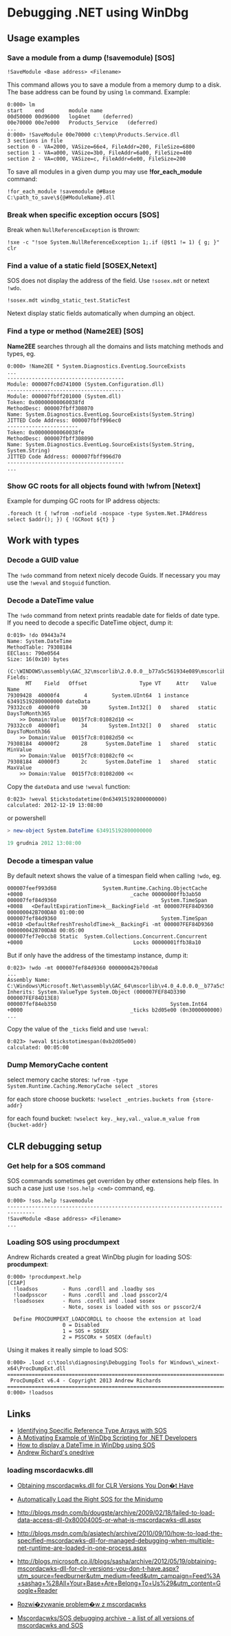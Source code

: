 
Debugging .NET using WinDbg
===========================

Usage examples
--------------

### Save a module from a dump (!savemodule) [SOS] ###

    !SaveModule <Base address> <Filename>

This command allows you to save a module from a memory dump to a disk. The base address can be found by using `lm` command. Example:

    0:000> lm
    start    end        module name
    00d50000 00d96000   log4net    (deferred)
    00e70000 00e7e000   Products_Service   (deferred)
    ...
    0:000> !SaveModule 00e70000 c:\temp\Products.Service.dll
    3 sections in file
    section 0 - VA=2000, VASize=66e4, FileAddr=200, FileSize=6800
    section 1 - VA=a000, VASize=3b0, FileAddr=6a00, FileSize=400
    section 2 - VA=c000, VASize=c, FileAddr=6e00, FileSize=200

To save all modules in a given dump you may use **!for\_each\_module** command:

    !for_each_module !savemodule @#Base C:\path_to_save\${@#ModuleName}.dll

### Break when specific exception occurs [SOS] ###

Break when `NullReferenceException` is thrown:

    !sxe -c "!soe System.NullReferenceException 1;.if (@$t1 != 1) { g; }" clr

### Find a value of a static field [SOSEX,Netext] ###

SOS does not display the address of the field. Use `!sosex.mdt` or netext `!wdo`.

    !sosex.mdt windbg_static_test.StaticTest

Netext display static fields automatically when dumping an object.

### Find a type or method (Name2EE) [SOS] ###

**Name2EE** searches through all the domains and lists matching methods and types, eg.

    0:000> !Name2EE * System.Diagnostics.EventLog.SourceExists
    ...
    --------------------------------------
    Module: 000007fc0d741000 (System.Configuration.dll)
    --------------------------------------
    Module: 000007fbff201000 (System.dll)
    Token: 0x00000000060038fd
    MethodDesc: 000007fbff308070
    Name: System.Diagnostics.EventLog.SourceExists(System.String)
    JITTED Code Address: 000007fbff996ec0
    -----------------------
    Token: 0x00000000060038fe
    MethodDesc: 000007fbff308090
    Name: System.Diagnostics.EventLog.SourceExists(System.String, System.String)
    JITTED Code Address: 000007fbff996d70
    --------------------------------------
    ...

### Show GC roots for all objects found with !wfrom [Netext] ###

Example for dumping GC roots for IP address objects:

    .foreach (t { !wfrom -nofield -nospace -type System.Net.IPAddress select $addr(); }) { !GCRoot ${t} }

Work with types
--------------

### Decode a GUID value ###

The `!wdo` command from netext nicely decode Guids. If necessary you may use the `!weval` and `$toguid` function.

### Decode a DateTime value ###

The `!wdo` command from netext prints readable date for fields of date type. If you need to decode a specific DateTime object, dump it:

```
0:019> !do 09443a74
Name: System.DateTime
MethodTable: 79308184
EEClass: 790e0564
Size: 16(0x10) bytes
 (C:\WINDOWS\assembly\GAC_32\mscorlib\2.0.0.0__b77a5c561934e089\mscorlib.dll)
Fields:
      MT    Field   Offset                 Type VT     Attr    Value Name
79309428  40000f4        4        System.UInt64  1 instance 634915192800000000 dateData
79332cc0  40000f0       30       System.Int32[]  0   shared   static DaysToMonth365
    >> Domain:Value  0015f7c8:01082d10 <<
79332cc0  40000f1       34       System.Int32[]  0   shared   static DaysToMonth366
    >> Domain:Value  0015f7c8:01082d50 <<
79308184  40000f2       28      System.DateTime  1   shared   static MinValue
    >> Domain:Value  0015f7c8:01082cf0 <<
79308184  40000f3       2c      System.DateTime  1   shared   static MaxValue
    >> Domain:Value  0015f7c8:01082d00 <<
```

Copy the `dateData` and use `!weval` function:

```
0:023> !weval $tickstodatetime(0n634915192800000000)
calculated: 2012-12-19 13:08:00
```

or powershell

```powershell
> new-object System.DateTime 634915192800000000

19 grudnia 2012 13:08:00
```

### Decode a timespan value ###

By default netext shows the value of a timespan field when calling `!wdo`, eg.

```
000007feef993d68               System.Runtime.Caching.ObjectCache +0000                                   _cache 00000000ffb3ab50
000007fef84d9360                                  System.TimeSpan +0008   <DefaultExpirationTime>k__BackingField -mt 000007FEF84D9360 000000042B700DA0 01:00:00
000007fef84d9360                                  System.TimeSpan +0010 <DefaultRefreshTresholdTime>k__BackingFi -mt 000007FEF84D9360 000000042B700DA8 00:05:00
000007fef7e0ccb8 Static  System.Collections.Concurrent.Concurrent +0000                                    Locks 00000001ffb38a10
```

But if only have the address of the timestamp instance, dump it:

```
0:023> !wdo -mt 000007fef84d9360 000000042b700da8
...
Assembly Name: C:\Windows\Microsoft.Net\assembly\GAC_64\mscorlib\v4.0_4.0.0.0__b77a5c561934e089\mscorlib.dll
Inherits: System.ValueType System.Object (000007FEF84D3390 000007FEF84D13E8)
000007fef84eb350                                     System.Int64 +0000                                   _ticks b2d05e00 (0n3000000000)
...
```

Copy the value of the `_ticks` field and use `!weval`:

```
0:023> !weval $tickstotimespan(0xb2d05e00)
calculated: 00:05:00
```

### Dump MemoryCache content ###

select memory cache stores: `!wfrom -type System.Runtime.Caching.MemoryCache select _stores`

for each store choose buckets: `!wselect _entries.buckets from {store-addr}`

for each found bucket: `!wselect key._key,val._value.m_value from {bucket-addr}`

CLR debugging setup
-------------------

### Get help for a SOS command ###

SOS commands sometimes get overriden by other extensions help files. In such a case just use `!sos.help <cmd>` command, eg.

    0:000> !sos.help !savemodule
    -------------------------------------------------------------------------------
    !SaveModule <Base address> <Filename>
    ...

### Loading SOS using procdumpext ###

Andrew Richards created a great WinDbg plugin for loading SOS: **procdumpext**:

    0:000> !procdumpext.help
    [CIAP]
      !loadsos        - Runs .cordll and .loadby sos
      !loadpsscor     - Runs .cordll and .load psscor2/4
      !loadsosex      - Runs .cordll and .load sosex
                      - Note, sosex is loaded with sos or psscor2/4

      Define PROCDUMPEXT_LOADCORDLL to choose the extension at load
                      0 = Disabled
                      1 = SOS + SOSEX
                      2 = PSSCORx + SOSEX (default)

Using it makes it really simple to load SOS:

    0:000> .load c:\tools\diagnosing\Debugging Tools for Windows\_winext-x64\ProcDumpExt.dll
    =========================================================================================
     ProcDumpExt v6.4 - Copyright 2013 Andrew Richards
    =========================================================================================
    0:000> !loadsos

Links
-----

- [Identifying Specific Reference Type Arrays with SOS](http://blogs.microsoft.co.il/sasha/2014/05/01/identifying-specific-reference-type-arrays-sos/)
- [A Motivating Example of WinDbg Scripting for .NET Developers](http://blogs.microsoft.co.il/sasha/2014/08/05/motivating-example-windbg-scripting-net-developers/)
- [How to display a DateTime in WinDbg using SOS](http://blogs.iis.net/carlosag/archive/2014/10/24/how-to-display-a-datetime-in-windbg-using-sos.aspx)
- [Andrew Richard's onedrive](https://onedrive.live.com/?cid=dae128bd454cf957&id=DAE128BD454CF957!7152&ithint=folder,zip&authkey=!ALq3LqMcfgs8JoM)

### loading mscordacwks.dll ###

- [Obtaining mscordacwks.dll for CLR Versions You Don�t Have](http://blogs.microsoft.co.il/blogs/sasha/archive/2012/05/19/obtaining-mscordacwks-dll-for-clr-versions-you-don-t-have.aspx)
- [Automatically Load the Right SOS for the Minidump](http://www.wintellect.com/blogs/jrobbins/automatically-load-the-right-sos-for-the-minidump)
- <http://blogs.msdn.com/b/dougste/archive/2009/02/18/failed-to-load-data-access-dll-0x80004005-or-what-is-mscordacwks-dll.aspx>
- <http://blogs.msdn.com/b/asiatech/archive/2010/09/10/how-to-load-the-specified-mscordacwks-dll-for-managed-debugging-when-multiple-net-runtime-are-loaded-in-one-process.aspx>
- <http://blogs.microsoft.co.il/blogs/sasha/archive/2012/05/19/obtaining-mscordacwks-dll-for-clr-versions-you-don-t-have.aspx?utm_source=feedburner&utm_medium=feed&utm_campaign=Feed%3A+sashag+%28All+Your+Base+Are+Belong+To+Us%29&utm_content=Google+Reader>
- [Rozwi�zywanie problem�w z mscordacwks](http://zine.net.pl/blogs/mgrzeg/archive/2014/01/15/rozwi-zywanie-problem-w-z-mscordacwks.aspx)

- [Mscordacwks/SOS debugging archive - a list of all versions of mscordacwks and SOS](http://www.sos.debugging.wellisolutions.de/)
